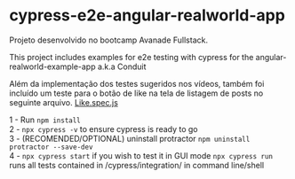# cypress-e2e-angular-realworld-app

Projeto desenvolvido no bootcamp Avanade Fullstack.

This project includes examples for e2e testing with cypress for the angular-realworld-example-app a.k.a Conduit

Além da implementação dos testes sugeridos nos vídeos, também foi incluído um teste para o botão de like na tela de listagem de posts no seguinte arquivo.
[Like.spec.js](cypress/integration/like.spec.js)

1 - Run `npm install` </br>
2 - `npx cypress -v` to ensure cypress is ready to go </br>
3 - (RECOMENDED/OPTIONAL) uninstall protractor `npm uninstall protractor --save-dev` </br>
4 - `npx cypress start` if you wish to test it in GUI mode `npx cypress run` runs all tests contained in /cypress/integration/ in command line/shell </br>
